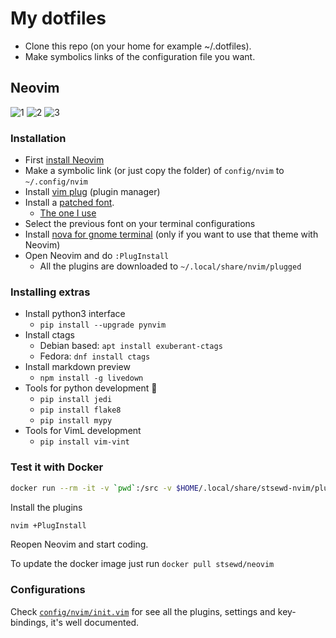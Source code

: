 # My dotfiles

- Clone this repo (on your home for example ~/.dotfiles).
- Make symbolics links of the configuration file you want.

## Neovim

![1](https://user-images.githubusercontent.com/4975310/36638015-50c4a3ec-19b6-11e8-9591-397d674c8099.png)
![2](https://user-images.githubusercontent.com/4975310/36638014-50a6f11c-19b6-11e8-8304-2aca8c5a1d94.png)
![3](https://user-images.githubusercontent.com/4975310/36638013-50869b1a-19b6-11e8-9143-1ed04a06d677.png)

### Installation

- First [install Neovim](https://github.com/neovim/neovim/wiki/Installing-Neovim)
- Make a symbolic link (or just copy the folder) of `config/nvim` to `~/.config/nvim`
- Install [vim plug](https://github.com/junegunn/vim-plug#neovim) (plugin manager)
- Install a [patched font](https://github.com/ryanoasis/nerd-fonts).
  - [The one I use](https://github.com/ryanoasis/nerd-fonts/blob/master/patched-fonts/FiraMono/Regular/complete/Fura%20Mono%20Regular%20Nerd%20Font%20Complete.otf)
- Select the previous font on your terminal configurations
- Install [nova for gnome terminal](https://github.com/agarrharr/nova-gnome-terminal#installation) (only if you want to use that theme with Neovim)
- Open Neovim and do `:PlugInstall`
   - All the plugins are downloaded to `~/.local/share/nvim/plugged`

### Installing extras

- Install python3 interface
  - `pip install --upgrade pynvim`
- Install ctags
  - Debian based: `apt install exuberant-ctags`
  - Fedora: `dnf install ctags`
- Install markdown preview
  - `npm install -g livedown`
- Tools for python development :snake:
  - `pip install jedi`
  - `pip install flake8`
  - `pip install mypy`
- Tools for VimL development
  - `pip install vim-vint`

### Test it with Docker

```bash
docker run --rm -it -v `pwd`:/src -v $HOME/.local/share/stsewd-nvim/plugged:/root/.local/share/nvim/plugged stsewd/neovim
```

Install the plugins

```bash
nvim +PlugInstall
```

Reopen Neovim and start coding.

To update the docker image just run `docker pull stsewd/neovim`

### Configurations

Check [`config/nvim/init.vim`](config/nvim/init.vim) for see all the plugins, settings and key-bindings, it's well documented.
